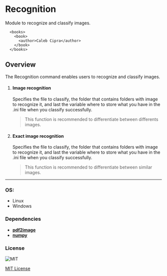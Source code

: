 # Recognition

Module to recognize and classify images.

```
  <books>
    <book>
      <author>Caleb Cipra</author>
    </book>
  </books>
```

## Overview

The Recognition command enables users to recognize and classify images.


1. #### Image recognition
    Specifies the file to classify, the folder that contains folders with image to recognize it, and last the variable where to store what you have in the .ini file when you classify successfully.
    > This function is recommended to differentiate between differents images.
    

2. #### Exact image recognition
    Specifies the file to classify, the folder that contains folders with image to recognize it, and last the variable where to store what you have in the .ini file when you classify successfully.
    > This function is recommended to differentiate between similar images.


----

### OS:
  - Linux
  - Windows

### Dependencies
- [**pdf2image**](https://pypi.org/project/pdf2image/)
- [**numpy**](https://pypi.org/project/numpy/)
        

### License

![MIT](https://camo.githubusercontent.com/107590fac8cbd65071396bb4d04040f76cde5bde/687474703a2f2f696d672e736869656c64732e696f2f3a6c6963656e73652d6d69742d626c75652e7376673f7374796c653d666c61742d737175617265) 

[MIT License](http://opensource.org/licenses/mit-license.ph)
